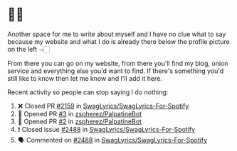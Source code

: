 # 👋🏻
<!--
**aadibajpai/aadibajpai** is a ✨ _special_ ✨ repository because its `README.md` (this file) appears on your GitHub profile.
-->
Another space for me to write about myself and I have no clue what to say because my website and what I do is already there below the profile picture on the left 👈🏻

From there you can go on my website, from there you'll find my blog, onion service and everything else you'd want to find.
If there's something you'd still like to know then let me know and I'll add it here.

Recent activity so people can stop saying I do nothing:
<!--START_SECTION:activity-->
1. ❌ Closed PR [#2159](https://github.com//SwagLyrics/SwagLyrics-For-Spotify/pull/2159) in [SwagLyrics/SwagLyrics-For-Spotify](https://github.com//SwagLyrics/SwagLyrics-For-Spotify)
2. 💪 Opened PR [#3](https://github.com//zspherez/PalpatineBot/pull/3) in [zspherez/PalpatineBot](https://github.com//zspherez/PalpatineBot)
3. 💪 Opened PR [#2](https://github.com//zspherez/PalpatineBot/pull/2) in [zspherez/PalpatineBot](https://github.com//zspherez/PalpatineBot)
4. ❗️ Closed issue [#2488](https://github.com//SwagLyrics/SwagLyrics-For-Spotify/issues/2488) in [SwagLyrics/SwagLyrics-For-Spotify](https://github.com//SwagLyrics/SwagLyrics-For-Spotify)
5. 🗣 Commented on [#2488](https://github.com//SwagLyrics/SwagLyrics-For-Spotify/issues/2488) in [SwagLyrics/SwagLyrics-For-Spotify](https://github.com//SwagLyrics/SwagLyrics-For-Spotify)
<!--END_SECTION:activity-->
